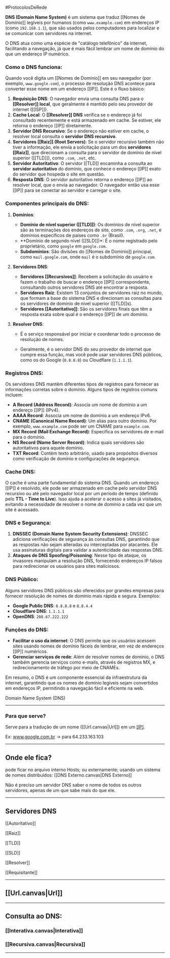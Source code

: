 #ProtocolosDeRede 

**DNS (Domain Name System)** é um sistema que traduz [[Nomes de Domínio]] legíveis por humanos (como `www.example.com`) em endereços IP (como `192.168.1.1`), que são usados pelos computadores para localizar e se comunicar com servidores na internet. 

O DNS atua como uma espécie de "catálogo telefônico" da internet, facilitando a navegação, já que é mais fácil lembrar um nome de domínio do que um endereço IP numérico.

### Como o DNS funciona:

Quando você digita um [[Nomes de Domínio]] em seu navegador (por exemplo, `www.google.com`), o processo de resolução DNS acontece para converter esse nome em um endereço [[IP]]. Este é o fluxo básico:

1. **Requisição DNS**: O navegador envia uma consulta DNS para o **[[Resolver]] local**, que geralmente é mantido pelo seu provedor de internet ([[ISP]]).
2. **Cache Local**: O **[[Resolver]] DNS** verifica se o endereço já foi consultado recentemente e está armazenado em cache. Se estiver, ele retorna o endereço [[IP]] diretamente.
3. **Servidor DNS Recursivo**: Se o endereço não estiver em cache, o resolver local consulta o **servidor DNS recursivo**.
4. **Servidores [[Raiz]] (Root Servers)**: Se o servidor recursivo também não tiver a informação, ele envia a solicitação para um dos **servidores [[Raiz]]**, que direcionam a consulta para o servidor de domínio de nível superior ([[TLD]]), como `.com`, `.net`, etc.
5. **Servidor Autoritativo**: O servidor [[TLD]] encaminha a consulta ao **servidor autoritativo** do domínio, que conhece o endereço [[IP]] exato do servidor que hospeda o site em questão.
6. **Resposta DNS**: O servidor autoritativo retorna o endereço [[IP]] ao resolver local, que o envia ao navegador. O navegador então usa esse [[IP]] para se conectar ao servidor e carregar o site.

### Componentes principais do DNS:

1. **Domínios**:
    
    - **Domínio de nível superior ([[TLD]])**: Os domínios de nível superior são as terminações dos endereços de site, como `.com`, `.org`, `.net`, e domínios específicos de países como `.br` (Brasil).
    - **Domínio de segundo nível ([[SLD]])*: É o nome registrado pelo proprietário, como `google` em `google.com`.
    - **Subdomínios**: São divisões do [[Nomes de Domínio]] principal, como `mail.google.com`, onde `mail` é o subdomínio de `google.com`.
2. **Servidores DNS**:
    
    - **Servidores [[Recursivos]]**: Recebem a solicitação do usuário e fazem o trabalho de buscar o endereço [[IP]] correspondente, consultando outros servidores DNS até encontrar a resposta.
    - **Servidores Raiz**: Existem 13 conjuntos de servidores raiz no mundo, que formam a base do sistema DNS e direcionam as consultas para os servidores de domínio de nível superior ([[TLD]]s).
    - **Servidores [[Autoritativo]]**: São os servidores finais que têm a resposta exata sobre qual é o endereço [[IP]] de um domínio.
3. **Resolver DNS**:
    
    - É o serviço responsável por iniciar e coordenar todo o processo de resolução de nomes. 
    
    - Geralmente, é o servidor DNS do seu provedor de internet que cumpre essa função, mas você pode usar servidores DNS públicos, como os do Google (`8.8.8.8`) ou Cloudflare (`1.1.1.1`).

### Registros DNS:

Os servidores DNS mantêm diferentes tipos de registros para fornecer as informações corretas sobre o domínio. Alguns tipos de registros comuns incluem:

- **A Record (Address Record)**: Associa um nome de domínio a um endereço [[IP]] (IPv4).
- **AAAA Record**: Associa um nome de domínio a um endereço IPv6.
- **CNAME (Canonical Name Record)**: Um alias para outro domínio. Por exemplo, `www.example.com` pode ser um CNAME para `example.com`.
- **MX Record (Mail Exchange Record)**: Especifica os servidores de e-mail para o domínio.
- **NS Record (Name Server Record)**: Indica quais servidores são autoritativos para aquele domínio.
- **TXT Record**: Contém texto arbitrário, usado para propósitos diversos como verificação de domínio e configurações de segurança.

### Cache DNS:

O cache é uma parte fundamental do sistema DNS. Quando um endereço [[IP]] é resolvido, ele pode ser armazenado em cache pelo servidor DNS recursivo ou até pelo navegador local por um período de tempo (definido pelo **TTL - Time to Live**). Isso ajuda a acelerar o acesso a sites já visitados, evitando a necessidade de resolver o nome de domínio a cada vez que um site é acessado.

### DNS e Segurança:

1. **DNSSEC (Domain Name System Security Extensions)**: DNSSEC adiciona verificações de segurança às consultas DNS, garantindo que as respostas não sejam alteradas ou interceptadas por atacantes. Ele usa assinaturas digitais para validar a autenticidade das respostas DNS.
2. **Ataques de DNS Spoofing/Poisoning**: Nesse tipo de ataque, os invasores manipulam a resolução DNS, fornecendo endereços IP falsos para redirecionar os usuários para sites maliciosos.

### DNS Público:

Alguns servidores DNS públicos são oferecidos por grandes empresas para fornecer resolução de nomes de domínio mais rápida e segura. Exemplos:

- **Google Public DNS**: `8.8.8.8` e `8.8.4.4`
- **Cloudflare DNS**: `1.1.1.1`
- **OpenDNS**: `208.67.222.222`

### Funções do DNS:

- **Facilitar o uso da internet**: O DNS permite que os usuários acessem sites usando nomes de domínio fáceis de lembrar, em vez de endereços [[IP]] numéricos.
- **Gerenciar serviços de rede**: Além de resolver nomes de domínio, o DNS também gerencia serviços como e-mails, através de registros MX, e redirecionamento de tráfego por meio de CNAMEs.

Em resumo, o DNS é um componente essencial da infraestrutura da internet, garantindo que os nomes de domínio legíveis sejam convertidos em endereços IP, permitindo a navegação fácil e eficiente na web.



Domain Name System (DNS)


---
### Para que serve?

Serve para a tradução de um nome ([[Url.canvas|Url]]) em um [[IP]](Server).

Ex:  www.google.com.br  -> para 64.233.163.103

---
## Onde ele fica?

pode ficar no arquivo interno Hosts;
ou externamente; usando um sistema de nomes distribuídos:  [[DNS Externo.canvas|DNS Externo]]

Não é preciso um servidor DNS saber o nome de todos os outros servidores, apenas de um que sabe mais do que ele.

---
## Servidores DNS

[[Autoritativo]]

[[Raiz]]

[[TLD]]

[[SLD]]

[[Resolver]]

[[Requisitante]]

---
##  [[Url.canvas|Url]]

---
## Consulta ao DNS:

### [[Interativa.canvas|Interativa]]
### [[Recursiva.canvas|Recursiva]]

---

